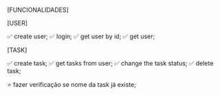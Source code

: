 [FUNCIONALIDADES]

[USER]

✅ create user;
✅ login;
✅ get user by id;
✅ get user;

[TASK]

✅ create task;
✅ get tasks from user;
✅ change the task status;
✅ delete task;


⭐ fazer verificação se nome da task já existe;